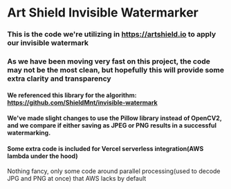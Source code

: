 # Art Shield Invisible Watermarker

### This is the code we're utilizing in https://artshield.io to apply our invisible watermark
### As we have been moving very fast on this project, the code may not be the most clean, but hopefully this will provide some extra clarity and transparency

#### We referenced this library for the algorithm: https://github.com/ShieldMnt/invisible-watermark
#### We've made slight changes to use the Pillow library instead of OpenCV2, and we compare if either saving as JPEG or PNG results in a successful watermarking.

#### Some extra code is included for Vercel serverless integration(AWS lambda under the hood)
Nothing fancy, only some code around parallel processing(used to decode JPG and PNG at once) that AWS lacks by default
